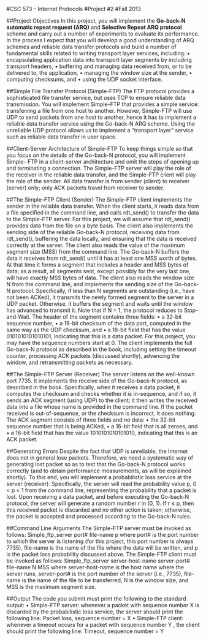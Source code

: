 #CSC 573 – Internet Protocols 
#Project #2
#Fall 2013

##Project Objectives
In this project, you will implement the **Go-back-N automatic repeat request (ARQ)** and **Selective Repeat ARQ protocol** scheme and carry out a number of experiments to evaluate its performance. In the process I expect that you will develop a good understanding of ARQ schemes and reliable data transfer protocols and build a number of fundamental skills related to writing transport layer services, including:
• encapsulating application data into transport layer segments by including transport headers, 
• buffering and managing data received from, or to be delivered to, the application,
• managing the window size at the sender,
• computing checksums, and
• using the UDP socket interface.

##Simple File Transfer Protocol (Simple-FTP)
The FTP protocol provides a sophisticated file transfer service, but uses TCP to ensure reliable data transmission. You will implement Simple-FTP that provides a simple service: transferring a file from one host to another. However, Simple-FTP will use UDP to send packets from one host to another, hence it has to implement a reliable data transfer service using the Go-back-N ARQ scheme. Using the unreliable UDP protocol allows us to implement a “transport layer” service such as reliable data transfer in user space.

##Client-Server Architecture of Simple-FTP
To keep things simple so that you focus on the details of the Go-back-N protocol, you will implement Simple-
FTP in a client-server architecture and omit the steps of opening up and terminating a connection. The Simple-FTP server will play the role of the receiver in the reliable data transfer, and the Simple-FTP client will play the role of the sender. All data transfer is from sender (client) to receiver (server) only; only ACK packets travel from receiver to sender.

##The Simple-FTP Client (Sender)
The Simple-FTP client implements the sender in the reliable data transfer. When the client starts, it reads data from a file specified in the command line, and calls rdt_send() to transfer the data to the Simple-FTP server. For this project, we will assume that rdt_send() provides data from the file on a byte basis. The client also implements the sending side of the reliable Go-back-N protocol, receiving data from rdt_send(), buffering the data locally, and ensuring that the data is received correctly at the server. The client also reads the value of the maximum segment size (MSS) from the command line. The Go-back-N buffers the data it receives from rdt_send() until it has at least one MSS worth of bytes. At that time it forms a segment that includes a header and MSS bytes of data; as a result, all segments sent, except possibly for the very last one, will have exactly MSS bytes of data.
The client also reads the window size N from the command line, and implements the sending size of the Go-back-N protocol. Specifically, if less than N segments are outstanding (i.e., have not been ACKed), it transmits the newly formed segment to the server in a UDP packet. Otherwise, it buffers the segment and waits until the window has advanced to transmit it. Note that if N = 1, the protocol reduces to Stop-and-Wait.
The header of the segment contains three fields: 
• a 32-bit sequence number,
• a 16-bit checksum of the data part, computed in the same way as the UDP checksum, and • a 16-bit field that has the value 0101010101010101, indicating that this is a data packet.
For this project, you may have the sequence numbers start at 0.
The client implements the full Go-back-N protocol as described in the book, including setting the timeout counter, processing ACK packets (discussed shortly), advancing the window, and retransmitting packets as necessary.

##The Simple-FTP Server (Receiver)
The server listens on the well-known port 7735. It implements the receive side of the Go-back-N protocol, as described in the book. Specifically, when it receives a data packet, it computes the checksum and checks whether it is in-sequence, and if so, it sends an ACK segment (using UDP) to the client; it then writes the received data into a file whose name is provided in the command line. If the packet received is out-of-sequence, or the checksum is incorrect, it does nothing.
The ACK segment consists of three fields and no data:
• the 32-bit sequence number that is being ACKed,
• a 16-bit field that is all zeroes, and
• a 16-bit field that has the value 1010101010101010, indicating that this is an ACK packet.

##Generating Errors
Despite the fact that UDP is unreliable, the Internet does not in general lose packets. Therefore, we need a systematic way of generating lost packet so as to test that the Go-back-N protocol works correctly (and to obtain performance measurements, as will be explained shortly).
To this end, you will implement a probabilistic loss service at the server (receiver). Specifically, the server will read the probability value p, 0 < p < 1 from the command line, representing the probability that a packet is lost. Upon receiving a data packet, and before executing the Go-back-N protocol, the server will generate a random number r in (0, 1). If r ≤ p, then this received packet is discarded and no other action is taken; otherwise, the packet is accepted and processed according to the Go-back-N rules.

##Command Line Arguments
The Simple-FTP server must be invoked as follows:
Simple_ftp_server port# file-name p
where port# is the port number to which the server is listening (for this project, this port number is always 7735), file-name is the name of the file where the data will be written, and p is the packet loss probability discussed above.
The Simple-FTP client must be invoked as follows:
Simple_ftp_server server-host-name server-port# file-name N MSS
where server-host-name is the host name where the server runs, server-port# is the port number of the server (i.e., 7735), file-name is the name of the file to be transferred, N is the window size, and MSS is the maximum segment size.

##Output
The code you submit must print the following to the standard output:
• Simple-FTP server: whenever a packet with sequence number X is discarded by the probabilistic loss service, the server should print the following line:
             Packet loss, sequence number = X
• Simple-FTP client: whenever a timeout occurs for a packet with sequence number Y , the client should print the following line:
             Timeout, sequence number = Y
